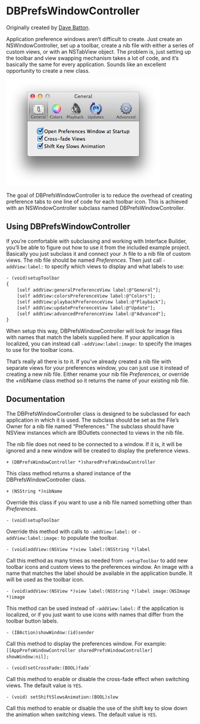 DBPrefsWindowController
======

Originally created by [Dave Batton](http://www.mere-mortal-software.com/blog/details.php?d=2007-03-11).

Application preference windows aren’t difficult to create. Just create an NSWindowController, set up a toolbar, create a nib file with either a series of custom views, or with an NSTabView object. The problem is, just setting up the toolbar and view swapping mechanism takes a lot of code, and it’s basically the same for every application. Sounds like an excellent opportunity to create a new class.

![](https://github.com/kgn/DBPrefsWindowController/raw/master/prefswindow.png)

The goal of DBPrefsWindowController is to reduce the overhead of creating preference tabs to one line of code for each toolbar icon. This is achieved with an NSWindowController subclass named DBPrefsWindowController.

Using DBPrefsWindowController
------

If you’re comfortable with subclassing and working with Interface Builder, you’ll be able to figure out how to use it from the included example project. Basically you just subclass it and connect your .h file to a nib file of custom views. The nib file should be named *Preferences*. Then just call `-addView:label:` to specify which views to display and what labels to use:

    - (void)setupToolbar
    {
        [self addView:generalPreferenceView label:@"General"];
        [self addView:colorsPreferenceView label:@"Colors"];
        [self addView:playbackPreferenceView label:@"Playback"];
        [self addView:updatePreferenceView label:@"Update"];
        [self addView:advancedPreferenceView label:@"Advanced"];
    }

When setup this way, DBPrefsWindowController will look for image files with names that match the labels supplied here. If your application is localized, you can instead call `-addView:label:image:` to specify the images to use for the toolbar icons.

That’s really all there is to it. If you’ve already created a nib file with separate views for your preferences window, you can just use it instead of creating a new nib file. Either rename your nib file *Preferences*, or override the +nibName class method so it returns the name of your existing nib file.

Documentation
------

The DBPrefsWindowController class is designed to be subclassed for each application in which it is used. The subclass should be set as the File’s Owner for a nib file named “Preferences.” The subclass should have NSView instances which are IBOutlets connected to views in the nib file.

The nib file does not need to be connected to a window. If it is, it will be ignored and a new window will be created to display the preference views.

    + (DBPrefsWindowController *)sharedPrefsWindowController

This class method returns a shared instance of the DBPrefsWindowController class.

    + (NSString *)nibName

Override this class if you want to use a nib file named something other than *Preferences*.

    - (void)setupToolbar

Override this method with calls to `-addView:label:` or `-addView:label:image:` to populate the toolbar.

    - (void)addView:(NSView *)view label:(NSString *)label

Call this method as many times as needed from `-setupToolbar` to add new toolbar icons and custom views to the preferences window. An image with a name that matches the label should be available in the application bundle. It will be used as the toolbar icon.

    - (void)addView:(NSView *)view label:(NSString *)label image:(NSImage *)image

This method can be used instead of `-addView:label:` if the application is localized, or if you just want to use icons with names that differ from the toolbar button labels.

    - (IBAction)showWindow:(id)sender

Call this method to display the preferences window. For example: `[[AppPrefsWindowController sharedPrefsWindowController] showWindow:nil];`

    - (void)setCrossFade:(BOOL)fade`

Call this method to enable or disable the cross-fade effect when switching views. The default value is `YES`.

    - (void) setShiftSlowsAnimation:(BOOL)slow

Call this method to enable or disable the use of the shift key to slow down the animation when switching views. The default value is `YES`.

